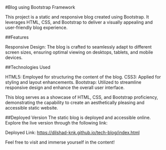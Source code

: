 #Blog using Bootstrap Framework

This project is a static and responsive blog created using Bootstrap. It leverages HTML, CSS, and Bootstrap to deliver a visually appealing and user-friendly blog experience.

##Features

Responsive Design: The blog is crafted to seamlessly adapt to different screen sizes, ensuring optimal viewing on desktops, tablets, and mobile devices.

##Technologies Used

HTML5: Employed for structuring the content of the blog.
CSS3: Applied for styling and layout enhancements.
Bootstrap: Utilized to streamline responsive design and enhance the overall user interface.


This blog serves as a showcase of HTML, CSS, and Bootstrap proficiency, demonstrating the capability to create an aesthetically pleasing and accessible static website.

##Deployed Version
The static blog is deployed and accessible online. Explore the live version through the following link:

Deployed Link: https://dilshad-knk.github.io/tech-blog/index.html

Feel free to visit and immerse yourself in the content!
